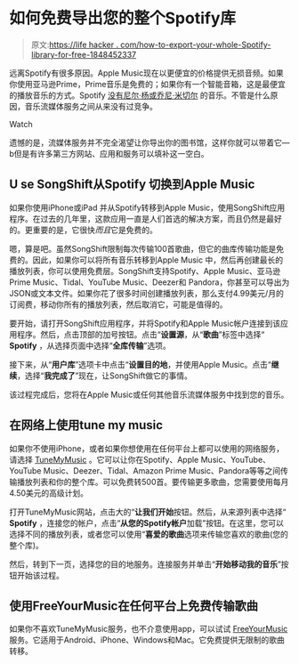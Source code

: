 # 如何免费导出您的整个Spotify库

> 原文:[https://life hacker . com/how-to-export-your-whole-Spotify-library-for-free-1848452337](https://lifehacker.com/how-to-export-your-entire-spotify-library-for-free-1848452337)

远离Spotify有很多原因。Apple Music现在以更便宜的价格提供无损音频。如果你使用亚马逊Prime，Prime音乐是免费的；如果你有一个智能音箱，这是最便宜的播放音乐的方式。Spotify [没有尼尔·杨或乔尼·米切尔](https://gizmodo.com/joni-mitchell-joins-neil-young-in-fight-against-covid-1-1848447755) 的音乐。不管是什么原因，音乐流媒体服务之间从来没有过竞争。

Watch

遗憾的是，流媒体服务并不完全渴望让你导出你的图书馆，这样你就可以带着它—b但是有许多第三方网站、应用和服务可以填补这一空白。

## U se SongShift从Spotify 切换到Apple Music

如果你使用iPhone或iPad 并从Spotify转移到Apple Music，使用SongShift应用程序。在过去的几年里，这款应用一直是人们首选的解决方案，而且仍然是最好的。更重要的是，它很快*而且*它是免费的。

嗯，算是吧。虽然SongShift限制每次传输100首歌曲，但它的曲库传输功能是免费的。因此，如果你可以将所有音乐转移到Apple Music 中，然后再创建最长的播放列表，你可以使用免费层。SongShift支持Spotify、Apple Music、亚马逊Prime Music、Tidal、YouTube Music、Deezer和 Pandora，你甚至可以导出为JSON或文本文件。如果你花了很多时间创建播放列表，那么支付4.99美元/月的订阅费，移动你所有的播放列表，然后取消它，可能是值得的。

要开始，请打开SongShift应用程序，并将Spotify和Apple Music帐户连接到该应用程序。然后，点击顶部的加号按钮。点击“**设置源**，从“**歌曲**”标签中选择“ **Spotify** ，从选择页面中选择“**全库传输**”选项。

接下来，从“**用户库**”选项卡中点击“**设置目的地**，并使用Apple Music。点击“**继续**，选择“**我完成了**”现在，让SongShift做它的事情。

该过程完成后，您将在Apple Music或任何其他音乐流媒体服务中找到您的音乐。

## 在网络上使用tune my music

如果你不使用iPhone，或者如果你想使用在任何平台上都可以使用的网络服务，请选择 [TuneMyMusic](https://www.tunemymusic.com/) 。它可以让你在Spotify、Apple Music、YouTube、YouTube Music、Deezer、Tidal、Amazon Prime Music、Pandora等等之间传输播放列表和你的整个库。可以免费转500首。要传输更多歌曲，您需要使用每月4.50美元的高级计划。

打开TuneMyMusic网站，点击大的“**让我们开始**按钮。然后，从来源列表中选择“ **Spotify** ，连接您的帐户，点击“**从您的Spotify帐户**加载”按钮。在这里，您可以选择不同的播放列表，或者您可以使用“**喜爱的歌曲**选项来传输您喜欢的歌曲(您的整个库)。

然后，转到下一页，选择您的目的地服务。连接服务并单击“**开始移动我的音乐**”按钮开始该过程。

## 使用FreeYourMusic在任何平台上免费传输歌曲

如果你不喜欢TuneMyMusic服务，也不介意使用app，可以试试 [FreeYourMusic](https://freeyourmusic.com/) 服务。它适用于Android、iPhone、Windows和Mac。它免费提供无限制的歌曲转移。